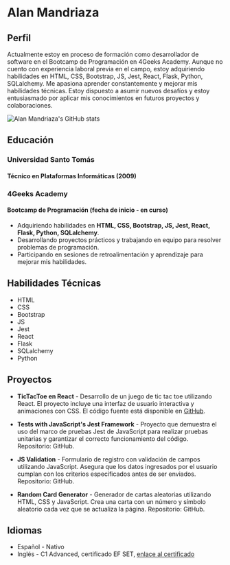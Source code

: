 # Alan Mandriaza

## Perfil

Actualmente estoy en proceso de formación como desarrollador de software en el Bootcamp de Programación en 4Geeks Academy. Aunque no cuento con experiencia laboral previa en el campo, estoy adquiriendo habilidades en HTML, CSS, Bootstrap, JS, Jest, React, Flask, Python, SQLalchemy. Me apasiona aprender constantemente y mejorar mis habilidades técnicas. Estoy dispuesto a asumir nuevos desafíos y estoy entusiasmado por aplicar mis conocimientos en futuros proyectos y colaboraciones.


![Alan Mandriaza's GitHub stats](https://github-readme-stats.vercel.app/api?username=AlanMandriaza&show_icons=true&theme=radical)


## Educación

### Universidad Santo Tomás
#### Técnico en Plataformas Informáticas (2009)

### 4Geeks Academy
#### Bootcamp de Programación (fecha de inicio - en curso)

- Adquiriendo habilidades en **HTML, CSS, Bootstrap, JS, Jest, React, Flask, Python, SQLalchemy**.
- Desarrollando proyectos prácticos y trabajando en equipo para resolver problemas de programación.
- Participando en sesiones de retroalimentación y aprendizaje para mejorar mis habilidades.




## Habilidades Técnicas

- HTML
- CSS
- Bootstrap
- JS
- Jest
- React
- Flask
- SQLalchemy
- Python


## Proyectos 

- **TicTacToe en React** - Desarrollo de un juego de tic tac toe utilizando React. El proyecto incluye una interfaz de usuario interactiva y animaciones con CSS. El código fuente está disponible en [GitHub](https://github.com/AlanMandriaza/TicTacToe-en-React).


- **Tests with JavaScript's Jest Framework** - Proyecto que demuestra el uso del marco de pruebas Jest de JavaScript para realizar pruebas unitarias y garantizar el correcto funcionamiento del código. Repositorio: GitHub.

- **JS Validation** - Formulario de registro con validación de campos utilizando JavaScript. Asegura que los datos ingresados por el usuario cumplan con los criterios especificados antes de ser enviados. Repositorio: GitHub.

- **Random Card Generator** - Generador de cartas aleatorias utilizando HTML, CSS y JavaScript. Crea una carta con un número y símbolo aleatorio cada vez que se actualiza la página. Repositorio: GitHub.


## Idiomas

- Español - Nativo
- Inglés - C1 Advanced, certificado EF SET, [enlace al certificado](https://www.efset.org/cert/XMCCB7)




